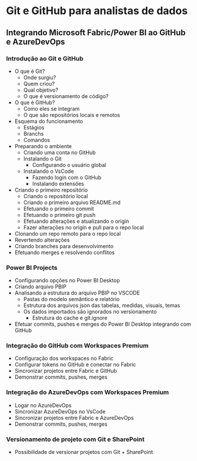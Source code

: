 # Git e GitHub para analistas de dados
## Integrando Microsoft Fabric/Power BI ao GitHub e AzureDevOps 

### Introdução ao Git e GitHub

- O que é Git?
  - Onde surgiu?
  - Quem criou?
  - Qual objetivo?
  - O que é versionamento de código?
- O que é GitHub?
  - Como eles se integram
  - O que são repositórios locais e remotos
- Esquema do funcionamento
  - Estágios
  - Branchs
  - Comandos 
- Preparando o ambiente
  - Criando uma conta no GitHub
  - Instalando o Git
    - Configurando o usuário global
  - Instalando o VsCode
    - Fazendo login com o GitHub
    - Instalando extensões
- Criando o primeiro repositório
  - Criando o repositório local
  - Criando o primeiro arquivo README.md
  - Efetuando o primeiro commit
  - Efetuando o primeiro git push
  - Efetuando alterações e atualizando o origin
  - Fazer alterações no origin e pull para o repo local
- Clonando um repo remoto para o repo local
- Revertendo alterações
- Criando branches para desenvolvimento
- Efetuando merges e resolvendo conflitos

### Power BI Projects

- Configurando opções no Power BI Desktop
- Criando arquivo PBIP
- Analisando a estrutura do arquivo PBIP no VSCODE
  - Pastas do modelo semântico e relatório
  - Estrutura dos arquivos json das tabelas, medidas, visuais, temas
  - Os dados importados são ignorados no versionamento
    - Estrutura do cache e git.ignore
- Efetuar commits, pushes e merges do Power BI Desktop integrando com GitHub

### Integração do GitHub com Workspaces Premium

- Configuração dos workspaces no Fabric
- Configurar tokens no GitHub e conectar no Fabric
- Sincronizar projetos entre Fabric e GitHub
- Demonstrar commits, pushes, merges 

### Integração do AzureDevOps com Workspaces Premium

- Logar no AzureDevOps
- Sincronizar AzureDevOps no VsCode
- Sincronizar projetos entre Fabric e AzureDevOps
- Demonstrar commits, pushes, merges 

### Versionamento de projeto com Git e SharePoint

- Possibilidade de versionar projetos com Git + SharePoint


